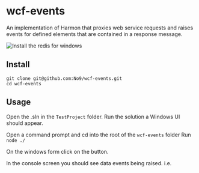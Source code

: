 # wcf-events

An implementation of Harmon that proxies web service requests and raises events for defined elements that are contained in a response message.

![Install the redis for windows](https://github.com/MSOpenTech/Redis "Redis Windows")

## Install
```
git clone git@github.com:No9/wcf-events.git
cd wcf-events 
```

## Usage

Open the .sln in the ```TestProject``` folder. 
Run the solution a Windows UI should appear.

Open a command prompt and cd into the root of the ```wcf-events``` folder
Run ```node ./``` 

On the windows form click on the button. 

In the console screen you should see data events being raised.
i.e.